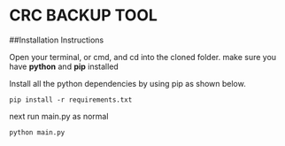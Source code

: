 # CRC BACKUP TOOL

##Installation Instructions

Open your terminal, or cmd, and cd into the cloned folder.
make sure you have **python** and **pip** installed

Install all the python dependencies by using pip as shown below.

`pip install -r requirements.txt`

next run main.py as normal

`python main.py`
